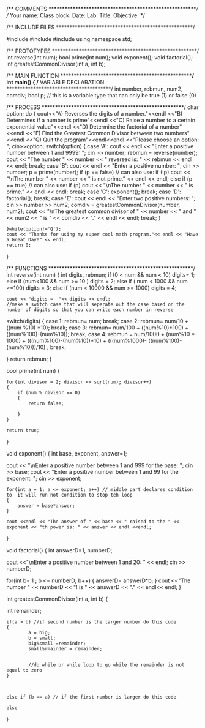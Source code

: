 /** COMMENTS ********************************************************/
/*	Your name:
	Class block: 				Date:
	Lab:
	Title:
	Objective:
*/

/** INCLUDE FILES ***************************************************/

#include <iostream>
#include <iomanip>
#include <cmath>
using namespace std;

/** PROTOTYPES ******************************************************/
int reverse(int num);
bool prime(int num);
void exponent();
void factorial();
int greatestCommonDivisor(int a, int b);

/** MAIN FUNCTION ***************************************************/
int main()
{
/** VARIABLE DECLARATION ***************************************/
	int number, rebmun, num2, comdiv;
	bool p;		// this is a variable type that can only be true (1) or false (0)

/** PROCESS *****************************************************/
	char option;
	do
	{
		cout<<"A) Reverses the digits of a number."<<endl
			<<"B) Determines if a number is prime"<<endl
			<<"C) Raise a number to a certain exponential value"<<endl
			<<"D) Determine the factorial of a number"<<endl
			<<"E) Find the Greatest Common Divisor between two numbers"<<endl
			<<"Q) Quit the program"<<endl<<endl
			<<"Please choose an option: ";
		cin>>option;
		switch(option)
		{
			case 'A':
				cout << endl << "Enter a positive number between 1 and 9999: ";
				cin >> number;
				rebmun = reverse(number);
				cout << "The number " << number << " reversed is: " << rebmun << endl << endl;
				break;
			case 'B':
				cout << endl << "Enter a positive number: ";
				cin >> number;
				p = prime(number);
				if (p == false)			// can also use: if (!p)
					cout << "\nThe number " << number << " is not prime." << endl << endl;
				else if (p == true)		// can also use: if (p)
					cout << "\nThe number " << number << " is prime." << endl << endl;
				break;
			case 'C':	exponent();
				break;
			case 'D':	factorial();
				break;
			case 'E':
				cout << endl << "Enter two positive numbers: ";
				cin >> number >> num2;
				comdiv = greatestCommonDivisor(number, num2);
				cout << "\nThe greatest common divisor of " << number << " and " << num2
					 << " is " << comdiv << "." << endl << endl;
				break;
		}

	}while(option!='Q');
	cout << "Thanks for using my super cool math program."<< endl << "Have a Great Day!" << endl;
	return 0;
}

/** FUNCTIONS ******************************************************/
int reverse(int num)
{
int digits, rebmun;
	if (0 < num && num < 10)
		digits= 1;
	else if (num<100 && num >= 10  )
		digits = 2;
	else if ( num < 1000 && num >=100)
		digits = 3;
	else if  (num < 10000 && num >= 1000)
		digits = 4;

	cout << "digits =  "<< digits << endl;
	//make a switch case that will seperate out the case based on the number of digits so that you can write each number in reverse
switch(digits)
{
case 1:
	rebmun= num;
	break;
case 2:
	rebmun=  num/10 + ((num %10) *10);
break;
case 3:
	rebmun= num/100 + ((num%10)*100) + ((num%100)-(num%10));
	break;
case 4: rebmun = num/1000  + (num%10 * 1000) + (((num%100)-(num%10))*10) + (((num%1000)- ((num%100)-(num%10)))/10) ;
break;

}
return rebmun;
}




bool prime(int num)
{

	for(int divisor = 2; divisor <= sqrt(num); divisor++)
	{
		if (num % divisor == 0)
		{
			return false;

		}
	}

	return true;
}


void exponent()
{
	int base, exponent, answer=1;

cout << "\nEnter a positive number between 1 and 999 for the base: ";
	cin >> base;
	cout << "Enter a positive number between 1 and 99 for the exponent: ";
	cin >> exponent;


	for(int a = 1; a <= exponent; a++) // middle part declares condition to  it will run not condition to stop teh loop
	{
		answer = base*answer;
	}

	cout <<endl << "The answer of " << base << " raised to the " << exponent << "th power is: " << answer << endl <<endl;
}




void factorial()
{
	int answerD=1, numberD;

cout <<"\nEnter a positive number between 1 and 20: " << endl;
cin >> numberD;


for(int b= 1 ; b <= numberD; b++)
{
	answerD= answerD*b;
}
cout <<"The number " << numberD << "! is " << answerD << "." << endl<< endl;
}


int greatestCommonDivisor(int a, int b)
{

int remainder;

	if(a > b) //if second number is the larger number do this code
	{
			a = big;
			b = small;
			big%small =remainder;
			small%rmainder = remainder;


			//do while or while loop to go while the remainder is not equal to zero
	}



	else if (b == a) // if the first number is larger do this code

	else




}


